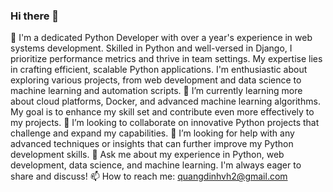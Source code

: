 ### Hi there 👋

🔭 I'm a dedicated Python Developer with over a year's experience in web systems development. Skilled in Python and well-versed in Django, I prioritize performance metrics and thrive in team settings. My expertise lies in crafting efficient, scalable Python applications. I'm enthusiastic about exploring various projects, from web development and data science to machine learning and automation scripts.
🌱 I’m currently learning more about cloud platforms, Docker, and advanced machine learning algorithms. My goal is to enhance my skill set and contribute even more effectively to my projects.
👯 I’m looking to collaborate on innovative Python projects that challenge and expand my capabilities.
🤔 I’m looking for help with any advanced techniques or insights that can further improve my Python development skills.
💬 Ask me about my experience in Python, web development, data science, and machine learning. I'm always eager to share and discuss!
📫 How to reach me: quangdinhvh2@gmail.com

<!--
**banhmysuawx/banhmysuawx** is a ✨ _special_ ✨ repository because its `README.md` (this file) appears on your GitHub profile.
-->
